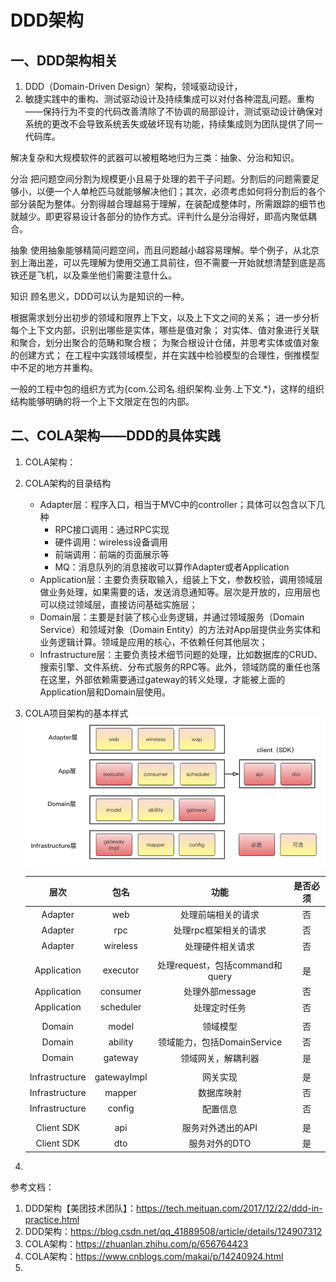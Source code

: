 # DDD架构

## 一、DDD架构相关
1. DDD（Domain-Driven Design）架构，领域驱动设计，
2. 敏捷实践中的重构、测试驱动设计及持续集成可以对付各种混乱问题。重构——保持行为不变的代码改善清除了不协调的局部设计，测试驱动设计确保对系统的更改不会导致系统丢失或破坏现有功能，持续集成则为团队提供了同一代码库。


解决复杂和大规模软件的武器可以被粗略地归为三类：抽象、分治和知识。



分治 把问题空间分割为规模更小且易于处理的若干子问题。分割后的问题需要足够小，以便一个人单枪匹马就能够解决他们；其次，必须考虑如何将分割后的各个部分装配为整体。分割得越合理越易于理解，在装配成整体时，所需跟踪的细节也就越少。即更容易设计各部分的协作方式。评判什么是分治得好，即高内聚低耦合。

抽象 使用抽象能够精简问题空间，而且问题越小越容易理解。举个例子，从北京到上海出差，可以先理解为使用交通工具前往，但不需要一开始就想清楚到底是高铁还是飞机，以及乘坐他们需要注意什么。

知识 顾名思义，DDD可以认为是知识的一种。



根据需求划分出初步的领域和限界上下文，以及上下文之间的关系；
进一步分析每个上下文内部，识别出哪些是实体，哪些是值对象；
对实体、值对象进行关联和聚合，划分出聚合的范畴和聚合根；
为聚合根设计仓储，并思考实体或值对象的创建方式；
在工程中实践领域模型，并在实践中检验模型的合理性，倒推模型中不足的地方并重构。


一般的工程中包的组织方式为{com.公司名.组织架构.业务.上下文.*}，这样的组织结构能够明确的将一个上下文限定在包的内部。



## 二、COLA架构——DDD的具体实践
1. COLA架构：
2. COLA架构的目录结构
   - Adapter层：程序入口，相当于MVC中的controller；具体可以包含以下几种
     - RPC接口调用：通过RPC实现
     - 硬件调用：wireless设备调用
     - 前端调用：前端的页面展示等
     - MQ：消息队列的消息接收可以算作Adapter或者Application
   - Application层：主要负责获取输入，组装上下文，参数校验，调用领域层做业务处理，如果需要的话，发送消息通知等。层次是开放的，应用层也可以绕过领域层，直接访问基础实施层；
   - Domain层：主要是封装了核心业务逻辑，并通过领域服务（Domain Service）和领域对象（Domain Entity）的方法对App层提供业务实体和业务逻辑计算。领域是应用的核心，不依赖任何其他层次；
   - Infrastructure层：主要负责技术细节问题的处理，比如数据库的CRUD、搜索引擎、文件系统、分布式服务的RPC等。此外，领域防腐的重任也落在这里，外部依赖需要通过gateway的转义处理，才能被上面的Application层和Domain层使用。
3. COLA项目架构的基本样式
   ![COLA](./fig/COLA.png)

   |       层次       |     包名      |            功能             | 是否必须 |
   |:--------------:|:-----------:|:-------------------------:|:----:|
   |    Adapter     |     web     |         处理前端相关的请求         |  否   |
   |    Adapter     |     rpc     |       处理rpc框架相关的请求        |  否   |
   |    Adapter     |  wireless   |         处理硬件相关请求          |  否   |
   |                |             |                           |      | 
   |  Application   |  executor   | 处理request，包括command和query |  是   |
   |  Application   |  consumer   |        处理外部message        |  否   |
   |  Application   |  scheduler  |          处理定时任务           |  否   |
   |                |             |                           |      |
   |     Domain     |    model    |           领域模型            |  否   |
   |     Domain     |   ability   |   领域能力，包括DomainService    |  否   |
   |     Domain     |   gateway   |         领域网关，解耦利器         |  是   |
   |                |             |                           |      |
   | Infrastructure | gatewayImpl |           网关实现            |  是   |
   | Infrastructure |   mapper    |           数据库映射           |  否   |
   | Infrastructure |   config    |           配置信息            |  否   |
   |                |             |                           |      |
   |   Client SDK   |     api     |        服务对外透出的API         |  是   |
   |   Client SDK   |     dto     |         服务对外的DTO          |  是   |
4. 







参考文档：
1. DDD架构【美团技术团队】：https://tech.meituan.com/2017/12/22/ddd-in-practice.html
2. DDD架构：https://blog.csdn.net/qq_41889508/article/details/124907312
3. COLA架构：https://zhuanlan.zhihu.com/p/656764423
4. COLA架构：https://www.cnblogs.com/makai/p/14240924.html
5. 